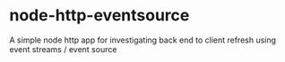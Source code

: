 # node-http-eventsource
A simple node http app for investigating back end to client refresh using event streams / event source
